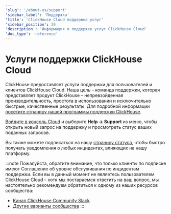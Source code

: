 ```yaml
---
'slug': '/about-us/support'
'sidebar_label': 'Поддержка'
'title': 'ClickHouse Cloud поддержка услуг'
'sidebar_position': 30
'description': 'Информация о поддержке услуг ClickHouse Cloud'
'doc_type': 'reference'
---
```



# Услуги поддержки ClickHouse Cloud

ClickHouse предоставляет услуги поддержки для пользователей и клиентов ClickHouse Cloud. Наша цель – команда поддержки, которая представляет продукт ClickHouse – непревзойденная производительность, простота в использовании и исключительно быстрые, качественные результаты. Для подробной информации [посетите страницу нашей программы поддержки ClickHouse](https://clickhouse.com/support/program/).

[Войдите в консоль Cloud](https://console.clickhouse.cloud/support) и выберите **Help -> Support** из меню, чтобы открыть новый запрос на поддержку и просмотреть статус ваших поданных запросов.

Вы также можете подписаться на нашу [страницу статуса](https://status.clickhouse.com), чтобы быстро получать уведомления о любых инцидентах, влияющих на нашу платформу.

:::note
Пожалуйста, обратите внимание, что только клиенты по подписке имеют Соглашение об уровне обслуживания по инцидентам поддержки. Если вы в данный момент не являетесь пользователем ClickHouse Cloud – хотя мы постараемся ответить на ваш вопрос, мы настоятельно рекомендуем обратиться к одному из наших ресурсов сообщества:

- [Канал ClickHouse Community Slack](https://clickhouse.com/slack)
- [Другие варианты сообщества](https://github.com/ClickHouse/ClickHouse/blob/master/README.md#useful-links)
:::
